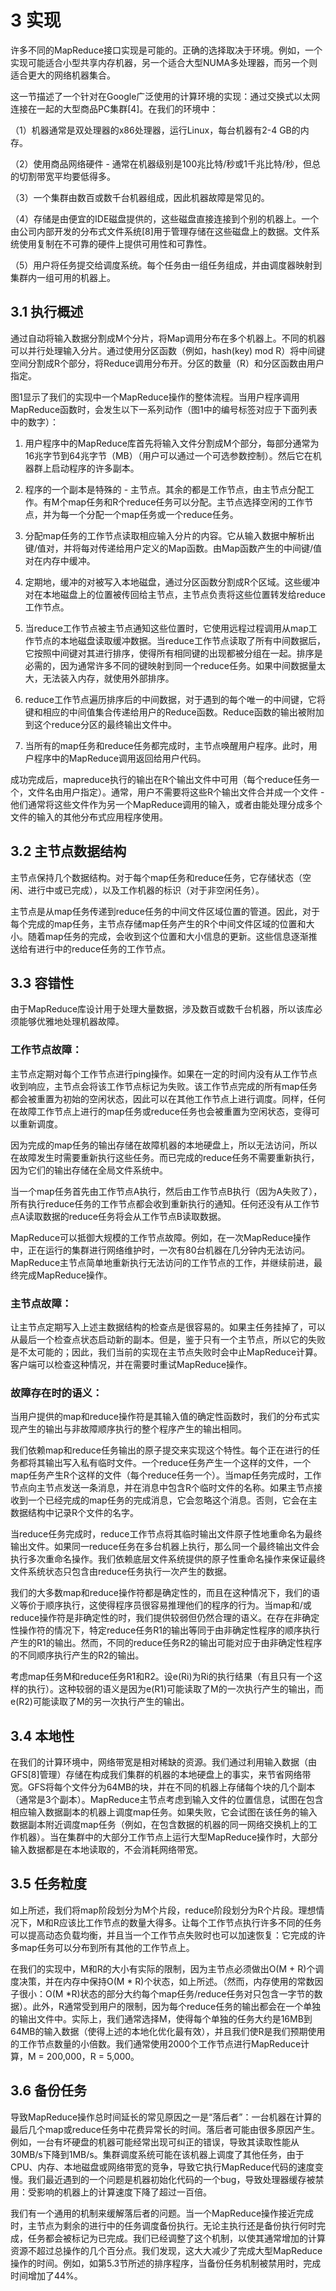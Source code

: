 # 3 实现

许多不同的MapReduce接口实现是可能的。正确的选择取决于环境。例如，一个实现可能适合小型共享内存机器，另一个适合大型NUMA多处理器，而另一个则适合更大的网络机器集合。

这一节描述了一个针对在Google广泛使用的计算环境的实现：通过交换式以太网连接在一起的大型商品PC集群[4]。在我们的环境中：

（1）机器通常是双处理器的x86处理器，运行Linux，每台机器有2-4 GB的内存。

（2）使用商品网络硬件 - 通常在机器级别是100兆比特/秒或1千兆比特/秒，但总的切割带宽平均要低得多。

（3）一个集群由数百或数千台机器组成，因此机器故障是常见的。

（4）存储是由便宜的IDE磁盘提供的，这些磁盘直接连接到个别的机器上。一个由公司内部开发的分布式文件系统[8]用于管理存储在这些磁盘上的数据。文件系统使用复制在不可靠的硬件上提供可用性和可靠性。

（5）用户将任务提交给调度系统。每个任务由一组任务组成，并由调度器映射到集群内一组可用的机器上。

## 3.1 执行概述

通过自动将输入数据分割成M个分片，将Map调用分布在多个机器上。不同的机器可以并行处理输入分片。通过使用分区函数（例如，hash(key) mod R）将中间键空间分割成R个部分，将Reduce调用分布开。分区的数量（R）和分区函数由用户指定。

图1显示了我们的实现中一个MapReduce操作的整体流程。当用户程序调用MapReduce函数时，会发生以下一系列动作（图1中的编号标签对应于下面列表中的数字）：

1. 用户程序中的MapReduce库首先将输入文件分割成M个部分，每部分通常为16兆字节到64兆字节（MB）（用户可以通过一个可选参数控制）。然后它在机器群上启动程序的许多副本。

2. 程序的一个副本是特殊的 - 主节点。其余的都是工作节点，由主节点分配工作。有M个map任务和R个reduce任务可以分配。主节点选择空闲的工作节点，并为每一个分配一个map任务或一个reduce任务。

3. 分配map任务的工作节点读取相应输入分片的内容。它从输入数据中解析出键/值对，并将每对传递给用户定义的Map函数。由Map函数产生的中间键/值对在内存中缓冲。

4. 定期地，缓冲的对被写入本地磁盘，通过分区函数分割成R个区域。这些缓冲对在本地磁盘上的位置被传回给主节点，主节点负责将这些位置转发给reduce工作节点。

5. 当reduce工作节点被主节点通知这些位置时，它使用远程过程调用从map工作节点的本地磁盘读取缓冲数据。当reduce工作节点读取了所有中间数据后，它按照中间键对其进行排序，使得所有相同键的出现都被分组在一起。排序是必需的，因为通常许多不同的键映射到同一个reduce任务。如果中间数据量太大，无法装入内存，就使用外部排序。

6. reduce工作节点遍历排序后的中间数据，对于遇到的每个唯一的中间键，它将键和相应的中间值集合传递给用户的Reduce函数。Reduce函数的输出被附加到这个reduce分区的最终输出文件中。

7. 当所有的map任务和reduce任务都完成时，主节点唤醒用户程序。此时，用户程序中的MapReduce调用返回给用户代码。

成功完成后，mapreduce执行的输出在R个输出文件中可用（每个reduce任务一个，文件名由用户指定）。通常，用户不需要将这些R个输出文件合并成一个文件 - 他们通常将这些文件作为另一个MapReduce调用的输入，或者由能处理分成多个文件的输入的其他分布式应用程序使用。

## 3.2 主节点数据结构

主节点保持几个数据结构。对于每个map任务和reduce任务，它存储状态（空闲、进行中或已完成），以及工作机器的标识（对于非空闲任务）。

主节点是从map任务传递到reduce任务的中间文件区域位置的管道。因此，对于每个完成的map任务，主节点存储map任务产生的R个中间文件区域的位置和大小。随着map任务的完成，会收到这个位置和大小信息的更新。这些信息逐渐推送给有进行中的reduce任务的工作节点。

## 3.3 容错性

由于MapReduce库设计用于处理大量数据，涉及数百或数千台机器，所以该库必须能够优雅地处理机器故障。

### 工作节点故障：

主节点定期对每个工作节点进行ping操作。如果在一定的时间内没有从工作节点收到响应，主节点会将该工作节点标记为失败。该工作节点完成的所有map任务都会被重置为初始的空闲状态，因此可以在其他工作节点上进行调度。同样，任何在故障工作节点上进行的map任务或reduce任务也会被重置为空闲状态，变得可以重新调度。

因为完成的map任务的输出存储在故障机器的本地硬盘上，所以无法访问，所以在故障发生时需要重新执行这些任务。而已完成的reduce任务不需要重新执行，因为它们的输出存储在全局文件系统中。

当一个map任务首先由工作节点A执行，然后由工作节点B执行（因为A失败了），所有执行reduce任务的工作节点都会收到重新执行的通知。任何还没有从工作节点A读取数据的reduce任务将会从工作节点B读取数据。

MapReduce可以抵御大规模的工作节点故障。例如，在一次MapReduce操作中，正在运行的集群进行网络维护时，一次有80台机器在几分钟内无法访问。MapReduce主节点简单地重新执行无法访问的工作节点的工作，并继续前进，最终完成MapReduce操作。

### 主节点故障：

让主节点定期写入上述主数据结构的检查点是很容易的。如果主任务挂掉了，可以从最后一个检查点状态启动新的副本。但是，鉴于只有一个主节点，所以它的失败是不太可能的；因此，我们当前的实现在主节点失败时会中止MapReduce计算。客户端可以检查这种情况，并在需要时重试MapReduce操作。

### 故障存在时的语义：

当用户提供的map和reduce操作符是其输入值的确定性函数时，我们的分布式实现产生的输出与非故障顺序执行的整个程序产生的输出相同。

我们依赖map和reduce任务输出的原子提交来实现这个特性。每个正在进行的任务都将其输出写入私有临时文件。一个reduce任务产生一个这样的文件，一个map任务产生R个这样的文件（每个reduce任务一个）。当map任务完成时，工作节点向主节点发送一条消息，并在消息中包含R个临时文件的名称。如果主节点接收到一个已经完成的map任务的完成消息，它会忽略这个消息。否则，它会在主数据结构中记录R个文件的名字。

当reduce任务完成时，reduce工作节点将其临时输出文件原子性地重命名为最终输出文件。如果同一reduce任务在多台机器上执行，那么同一个最终输出文件会执行多次重命名操作。我们依赖底层文件系统提供的原子性重命名操作来保证最终文件系统状态只包含由reduce任务执行一次产生的数据。

我们的大多数map和reduce操作符都是确定性的，而且在这种情况下，我们的语义等价于顺序执行，这使得程序员很容易推理他们的程序的行为。当map和/或reduce操作符是非确定性的时，我们提供较弱但仍然合理的语义。在存在非确定性操作符的情况下，特定reduce任务R1的输出等同于由非确定性程序的顺序执行产生的R1的输出。然而，不同的reduce任务R2的输出可能对应于由非确定性程序的不同顺序执行产生的R2的输出。

考虑map任务M和reduce任务R1和R2。设e(Ri)为Ri的执行结果（有且只有一个这样的执行）。这种较弱的语义是因为e(R1)可能读取了M的一次执行产生的输出，而e(R2)可能读取了M的另一次执行产生的输出。

## 3.4 本地性

在我们的计算环境中，网络带宽是相对稀缺的资源。我们通过利用输入数据（由GFS[8]管理）存储在构成我们集群的机器的本地硬盘上的事实，来节省网络带宽。GFS将每个文件分为64MB的块，并在不同的机器上存储每个块的几个副本（通常是3个副本）。MapReduce主节点考虑到输入文件的位置信息，试图在包含相应输入数据副本的机器上调度map任务。如果失败，它会试图在该任务的输入数据副本附近调度map任务（例如，在包含数据的机器的同一网络交换机上的工作机器）。当在集群中的大部分工作节点上运行大型MapReduce操作时，大部分输入数据都是在本地读取的，不会消耗网络带宽。

## 3.5 任务粒度

如上所述，我们将map阶段划分为M个片段，reduce阶段划分为R个片段。理想情况下，M和R应该比工作节点的数量大得多。让每个工作节点执行许多不同的任务可以提高动态负载均衡，并且当一个工作节点失败时也可以加速恢复：它完成的许多map任务可以分布到所有其他的工作节点上。

在我们的实现中，M和R的大小有实际的限制，因为主节点必须做出O(M + R)个调度决策，并在内存中保持O(M * R)个状态，如上所述。（然而，内存使用的常数因子很小：O(M *R)状态的部分大约每个map任务/reduce任务对只包含一字节的数据）。此外，R通常受到用户的限制，因为每个reduce任务的输出都会在一个单独的输出文件中。实际上，我们通常选择M，使得每个单独的任务大约是16MB到64MB的输入数据（使得上述的本地化优化最有效），并且我们使R是我们预期使用的工作节点数量的小倍数。我们通常使用2000个工作节点进行MapReduce计算，M = 200,000，R = 5,000。

## 3.6 备份任务

导致MapReduce操作总时间延长的常见原因之一是“落后者”：一台机器在计算的最后几个map或reduce任务中花费异常长的时间。落后者可能由很多原因产生。例如，一台有坏硬盘的机器可能经常出现可纠正的错误，导致其读取性能从30MB/s下降到1MB/s。集群调度系统可能在该机器上调度了其他任务，由于CPU、内存、本地磁盘或网络带宽的竞争，导致它执行MapReduce代码的速度变慢。我们最近遇到的一个问题是机器初始化代码的一个bug，导致处理器缓存被禁用：受影响的机器上的计算速度下降了超过一百倍。

我们有一个通用的机制来缓解落后者的问题。当一个MapReduce操作接近完成时，主节点为剩余的进行中的任务调度备份执行。无论主执行还是备份执行何时完成，任务都会被标记为已完成。我们已经调整了这个机制，以使其通常增加的计算资源不超过总操作的几个百分点。我们发现，这大大减少了完成大型MapReduce操作的时间。例如，如第5.3节所述的排序程序，当备份任务机制被禁用时，完成时间增加了44%。